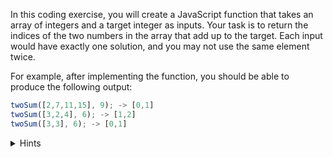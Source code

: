 In this coding exercise, you will create a JavaScript function that takes an array of integers and a target integer as inputs. Your task is to return the indices of the two numbers in the array that add up to the target. Each input would have exactly one solution, and you may not use the same element twice. 

For example, after implementing the function, you should be able to produce the following output:

```js
twoSum([2,7,11,15], 9); -> [0,1]
twoSum([3,2,4], 6); -> [1,2]
twoSum([3,3], 6); -> [0,1]
```

<details>
<summary>Hints</summary>

1. Create a function `twoSum(nums, target)` that accepts an array of integers and a target integer as arguments.
2. Initialize an empty JavaScript object or Map to store and retrieve numbers and their indices in constant time.
3. Iterate through the array of numbers using a for loop or the `.forEach()` method with index. For each number:
   - Calculate the complement by subtracting the current number from the `target`.
   - Check if the complement is in the object or Map. If it is, return an array with the index of the complement and the current index.
   - If the complement is not in the object or Map, add the current number and its index to the object or Map.
4. If no two numbers in the array add up to the `target`, return an empty array.
5. Call the function with different input arrays and target numbers, and log the results using a template literal.

</details>